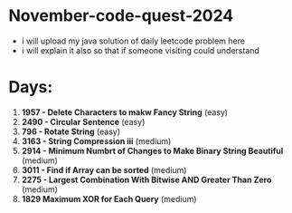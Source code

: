 # November-code-quest-2024
- i will upload my java solution of daily leetcode problem here
- i will explain it also so that if someone visiting could understand
# Days:
1. **1957 - Delete Characters to makw Fancy String** (easy)
2. **2490 - Circular Sentence** (easy)
3. **796 - Rotate String** (easy)
4. **3163 - String Compression iii** (medium)
5. **2914 - Minimum Numbrt of Changes to Make Binary String Beautiful** (medium)
6. **3011 - Find if Array can be sorted** (medium)
7. **2275 - Largest Combination With Bitwise AND Greater Than Zero** (medium)
8. **1829 Maximum XOR for Each Query** (medium)
